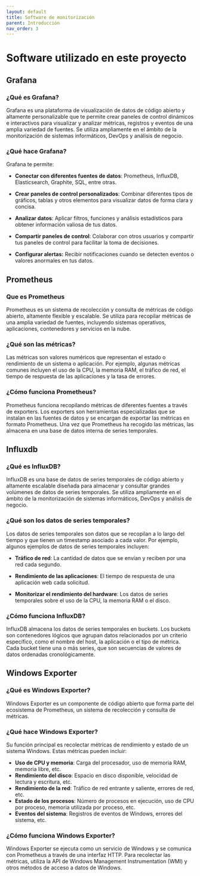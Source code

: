 ```yaml
---
layout: default
title: Software de monitorización
parent: Introducción
nav_order: 3
---
```


# Software utilizado en este proyecto

## Grafana

### ¿Qué es Grafana?

Grafana es una plataforma de visualización de datos de código abierto y altamente personalizable que te permite crear paneles de control dinámicos e interactivos para visualizar y analizar métricas, registros y eventos de una amplia variedad de fuentes. Se utiliza ampliamente en el ámbito de la monitorización de sistemas informáticos, DevOps y análisis de negocio.

### ¿Qué hace Grafana?

Grafana te permite:

- **Conectar con diferentes fuentes de datos**: Prometheus, InfluxDB, Elasticsearch, Graphite, SQL, entre otras.

- **Crear paneles de control personalizados**: Combinar diferentes tipos de gráficos, tablas y otros elementos para visualizar datos de forma clara y concisa.

- **Analizar datos**: Aplicar filtros, funciones y análisis estadísticos para obtener información valiosa de tus datos.

- **Compartir paneles de control**: Colaborar con otros usuarios y compartir tus paneles de control para facilitar la toma de decisiones.

- **Configurar alertas:** Recibir notificaciones cuando se detecten eventos o valores anormales en tus datos.


## Prometheus

### Que es Prometheus

Prometheus es un sistema de recolección y consulta de métricas de código abierto, altamente flexible y escalable. Se utiliza para recopilar métricas de una amplia variedad de fuentes, incluyendo sistemas operativos, aplicaciones, contenedores y servicios en la nube.

### ¿Qué son las métricas?

Las métricas son valores numéricos que representan el estado o rendimiento de un sistema o aplicación. Por ejemplo, algunas métricas comunes incluyen el uso de la CPU, la memoria RAM, el tráfico de red, el tiempo de respuesta de las aplicaciones y la tasa de errores.

### ¿Cómo funciona Prometheus?

Prometheus funciona recopilando métricas de diferentes fuentes a través de exporters. Los exporters son herramientas especializadas que se instalan en las fuentes de datos y se encargan de exportar las métricas en formato Prometheus. Una vez que Prometheus ha recogido las métricas, las almacena en una base de datos interna de series temporales.

## Influxdb

### ¿Qué es InfluxDB?

InfluxDB es una base de datos de series temporales de código abierto y altamente escalable diseñada para almacenar y consultar grandes volúmenes de datos de series temporales. Se utiliza ampliamente en el ámbito de la monitorización de sistemas informáticos, DevOps y análisis de negocio.

### ¿Qué son los datos de series temporales?

Los datos de series temporales son datos que se recopilan a lo largo del tiempo y que tienen un timestamp asociado a cada valor. Por ejemplo, algunos ejemplos de datos de series temporales incluyen:

- **Tráfico de red**: La cantidad de datos que se envían y reciben por una red cada segundo.

- **Rendimiento de las aplicaciones**: El tiempo de respuesta de una aplicación web cada solicitud.

- **Monitorizar el rendimiento del hardware**: Los datos de series temporales sobre el uso de la CPU, la memoria RAM o el disco.


### ¿Cómo funciona InfluxDB?

InfluxDB almacena los datos de series temporales en buckets. Los buckets son contenedores lógicos que agrupan datos relacionados por un criterio específico, como el nombre del host, la aplicación o el tipo de métrica. Cada bucket tiene una o más series, que son secuencias de valores de datos ordenadas cronológicamente.

## Windows Exporter

### ¿Qué es Windows Exporter?
Windows Exporter es un componente de código abierto que forma parte del ecosistema de Prometheus, un sistema de recolección y consulta de métricas.

### ¿Qué hace Windows Exporter?

Su función principal es recolectar métricas de rendimiento y estado de un sistema Windows. Estas métricas pueden incluir:

- **Uso de CPU y memoria**: Carga del procesador, uso de memoria RAM, memoria libre, etc.
- **Rendimiento del disco**: Espacio en disco disponible, velocidad de lectura y escritura, etc.
- **Rendimiento de la red**: Tráfico de red entrante y saliente, errores de red, etc.
- **Estado de los procesos**: Número de procesos en ejecución, uso de CPU por proceso, memoria utilizada por proceso, etc.
- **Eventos del sistema**: Registros de eventos de Windows, errores del sistema, etc.

### ¿Cómo funciona Windows Exporter?

Windows Exporter se ejecuta como un servicio de Windows y se comunica con Prometheus a través de una interfaz HTTP. Para recolectar las métricas, utiliza la API de Windows Management Instrumentation (WMI) y otros métodos de acceso a datos de Windows.